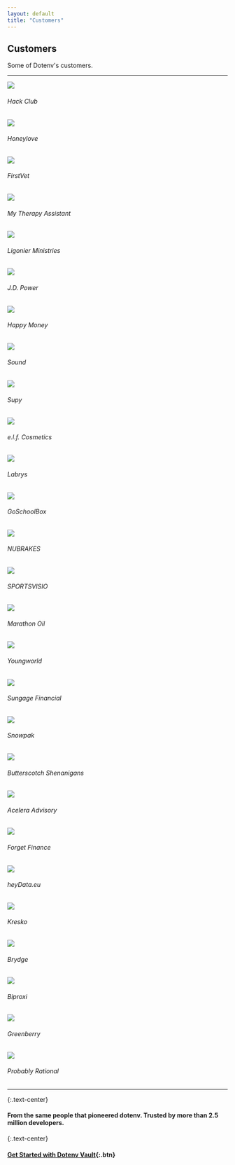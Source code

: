 ```yaml
---
layout: default
title: "Customers"
---
```


<article markdown="1">

<h1 class="mb-02">Customers</h1>

<p class="mt-0">Some of Dotenv's customers.</p>

---

<div class="customers-grid">

  <div>
    <a href="https://hackclub.com">
      <img src="https://res.cloudinary.com/dotenv-org/image/upload/c_fit,h_600,w_800/v1666589810/hackclub_xxcdow.png">
    </a>
    <h6 class="mt-0">Hack Club</h6>
  </div>

  <div>
    <a href="https://www.honeylove.com/">
      <img src="https://res.cloudinary.com/dotenv-org/image/upload/c_fit,h_600,w_800/v1666589832/honeylove_kfszrr.png">
    </a>
    <h6 class="mt-0">Honeylove</h6>
  </div>

  <div>
    <a href="https://firstvet.com/us">
      <img src="https://res.cloudinary.com/dotenv-org/image/upload/c_fit,h_600,w_800/v1666589818/firstvet_akc4bb.png">
    </a>
    <h6 class="mt-0">FirstVet</h6>
  </div>

  <div>
    <a href="https://www.mytherapyassistant.com/">
      <img src="https://res.cloudinary.com/dotenv-org/image/upload/c_fit,h_600,w_800/v1666589816/Online-Evidence-Based-Therapy-Tailored-to-You-My-Therapy-Assistant_jlgxgx.png">
    </a>
    <h6 class="mt-0">My Therapy Assistant</h6>
  </div>

  <div>
    <a href="https://www.ligonier.org">
      <img src="https://res.cloudinary.com/dotenv-org/image/upload/c_fit,h_600,w_800/v1666589820/Ligonier_wcnayi.png">
    </a>
    <h6 class="mt-0">Ligonier Ministries</h6>
  </div>

  <div>
    <a href="https://jdpa.com">
      <img src="https://res.cloudinary.com/dotenv-org/image/upload/c_fit,h_600,w_800/v1666593385/A-Global-Data-and-Analytics-Company-J-D-Power_cn3vde.png">
    </a>
    <h6 class="mt-0">J.D. Power</h6>
  </div>

  <div>
    <a href="https://happymoney.com">
      <img src="https://res.cloudinary.com/dotenv-org/image/upload/c_fit,h_600,w_800/v1666589820/happy-money_re4brf.png">
    </a>
    <h6 class="mt-0">Happy Money</h6>
  </div>

  <div>
    <a href="https://sound.xyz">
      <img src="https://res.cloudinary.com/dotenv-org/image/upload/c_fit,h_600,w_800/v1666589820/Sound-xyz_bejg4n.png">
    </a>
    <h6 class="mt-0">Sound</h6>
  </div>

  <div>
    <a href="https://supy.io">
      <img src="https://res.cloudinary.com/dotenv-org/image/upload/c_fit,h_600,w_800/v1666589818/supy_soe8hy.png">
    </a>
    <h6 class="mt-0">Supy</h6>
  </div>
  <div>
    <a href="https://elfcosmetics.com">
      <img src="https://res.cloudinary.com/dotenv-org/image/upload/c_fit,h_600,w_800/v1666592629/Affordable-Drugstore-Makeup-Skincare-Products-e-l-f-Cosmetics_avksn9.png">
    </a>
    <h6 class="mt-0">e.l.f. Cosmetics</h6>
  </div>


  <div>
    <a href="https://labrys.io">
      <img src="https://res.cloudinary.com/dotenv-org/image/upload/c_fit,h_600,w_800/v1666589817/labrys_t6b07n.png">
    </a>
    <h6 class="mt-0">Labrys</h6>
  </div>
      <div>
    <a href="https://goschoolbox.com">
      <img src="https://res.cloudinary.com/dotenv-org/image/upload/c_fit,h_600,w_800/v1666589824/goschoolbox_loge6f.png">
    </a>
    <h6 class="mt-0">GoSchoolBox</h6>
  </div>
  <div>
    <a href="https://nubrakes.com">
      <img src="https://res.cloudinary.com/dotenv-org/image/upload/c_fit,h_600,w_800/v1666589824/NuBrakes_xx9ycd.png">
    </a>
    <h6 class="mt-0">NUBRAKES</h6>
  </div>
  <div>
    <a href="https://sportsvisio.com">
      <img src="https://res.cloudinary.com/dotenv-org/image/upload/c_fit,h_600,w_800/v1666589826/sportsvisio_y9gflk.png">
    </a>
    <h6 class="mt-0">SPORTSVISIO</h6>
  </div>
  <div>
    <a href="https://www.marathonoil.com/">
      <img src="https://res.cloudinary.com/dotenv-org/image/upload/c_fit,h_600,w_800/v1666591289/Marathon-Oil_z83qqn.png">
    </a>
    <h6 class="mt-0">Marathon Oil</h6>
  </div>
  <div>
    <a href="https://www.youngworld.xyz/">
      <img src="https://res.cloudinary.com/dotenv-org/image/upload/c_fit,h_600,w_800/v1666589832/Youngworld_uzt7vu.png">
    </a>
    <h6 class="mt-0">Youngworld</h6>
  </div>
  <div>
    <a href="https://www.sungage.com/">
      <img src="https://res.cloudinary.com/dotenv-org/image/upload/c_fit,h_600,w_800/v1666589831/sungage-financial_ucagqs.png">
    </a>
    <h6 class="mt-0">Sungage Financial</h6>
  </div>

  <div>
    <a href="https://snowpak.com">
      <img src="https://res.cloudinary.com/dotenv-org/image/upload/c_fit,h_600,w_800/v1666589828/snowpak_ht7qhn.png">
    </a>
    <h6 class="mt-0">Snowpak</h6>
  </div>
  <div>
    <a href="https://bscotch.net">
      <img src="https://res.cloudinary.com/dotenv-org/image/upload/c_fit,h_600,w_800/v1666589826/Butterscotch-Shenanigans_p4jbf9.png">
    </a>
    <h6 class="mt-0">Butterscotch Shenanigans</h6>
  </div>
  <div>
    <a href="https://aceleraadvisory.com">
      <img src="https://res.cloudinary.com/dotenv-org/image/upload/c_fit,h_600,w_800/v1666589824/Acelera-Advisory_uu0lbw.png">
    </a>
    <h6 class="mt-0">Acelera Advisory</h6>
  </div>
  <div>
    <a href="https://forget.finance">
      <img src="https://res.cloudinary.com/dotenv-org/image/upload/c_fit,h_600,w_800/v1666589827/forget-finance_qpi4to.png">
    </a>
    <h6 class="mt-0">Forget Finance</h6>
  </div>
  <div>
    <a href="https://heydata.eu">
      <img src="https://res.cloudinary.com/dotenv-org/image/upload/c_fit,h_600,w_800/v1666589823/heydata_zmj9fd.png">
    </a>
    <h6 class="mt-0">heyData.eu</h6>
  </div>
  <div>
    <a href="https://kresko.fi">
      <img src="https://res.cloudinary.com/dotenv-org/image/upload/c_fit,h_600,w_800/v1666589823/Kresko_ymuxhv.png">
    </a>
    <h6 class="mt-0">Kresko</h6>
  </div>
  <div>
    <a href="https://brydge.network">
      <img src="https://res.cloudinary.com/dotenv-org/image/upload/c_fit,h_600,w_800/v1666589822/Brydge_xedydf.png">
    </a>
    <h6 class="mt-0">Brydge</h6>
  </div>
  <div>
    <a href="https://biproxi.com">
      <img src="https://res.cloudinary.com/dotenv-org/image/upload/c_fit,h_600,w_800/v1666589826/biproxi_qd292n.png">
    </a>
    <h6 class="mt-0">Biproxi</h6>
  </div>
  <div>
    <a href="https://www.greenberry.nl/">
      <img src="https://res.cloudinary.com/dotenv-org/image/upload/c_fit,h_600,w_800/v1666589830/greenberry_er3i8j.png">
    </a>
    <h6 class="mt-0">Greenberry</h6>
  </div>
  <div>
    <a href="https://probablyrational.com/">
      <img src="https://res.cloudinary.com/dotenv-org/image/upload/c_fit,h_600,w_800/v1666589829/probablyrational_ytiond.png">
    </a>
    <h6 class="mt-0">Probably Rational</h6>
  </div>

</div>

---

{:.text-center}
#### From the same people that pioneered dotenv. Trusted by more than 2.5 million developers.

{:.text-center}
#### [Get Started with Dotenv Vault](/signup){:.btn}

</article>

